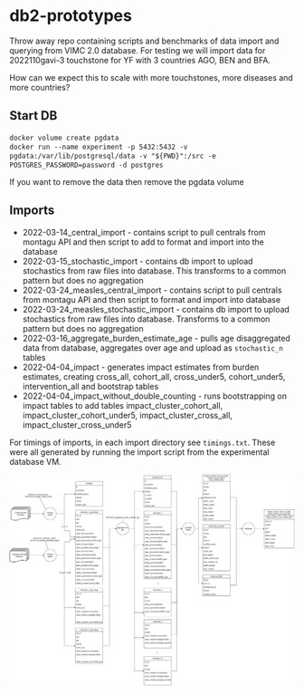 # db2-prototypes

Throw away repo containing scripts and benchmarks of data import and querying from VIMC 2.0 database. For testing we will import data for 2022110gavi-3 touchstone for YF with 3 countries AGO, BEN and BFA.

How can we expect this to scale with more touchstones, more diseases and more countries?

## Start DB

```
docker volume create pgdata
docker run --name experiment -p 5432:5432 -v pgdata:/var/lib/postgresql/data -v "${PWD}":/src -e POSTGRES_PASSWORD=password -d postgres
```

If you want to remove the data then remove the pgdata volume

## Imports

* 2022-03-14_central_import - contains script to pull centrals from montagu API and then script to add to format and import into the database
* 2022-03-15_stochastic_import - contains db import to upload stochastics from raw files into database. This transforms to a common pattern but does no aggregation
* 2022-03-24_measles_central_import - contains script to pull centrals from montagu API and then script to format and import into database
* 2022-03-24_measles_stochastic_import - contains db import to upload stochastics from raw files into database. Transforms to a common pattern but does no aggregation
* 2022-03-16_aggregate_burden_estimate_age - pulls age disaggregated data from database, aggregates over age and upload as `stochastic_n` tables
* 2022-04-04_impact - generates impact estimates from burden estimates, creating cross_all, cohort_all, cross_under5, cohort_under5, intervention_all and bootstrap tables
* 2022-04-04_impact_without_double_counting - runs bootstrapping on impact tables to add tables impact_cluster_cohort_all, impact_cluster_cohort_under5, impact_cluster_cross_all, impact_cluster_cross_under5

For timings of imports, in each import directory see `timings.txt`. These were all generated by running the import script from the experimental database VM.

![diagram](diagrams/imports.png)
